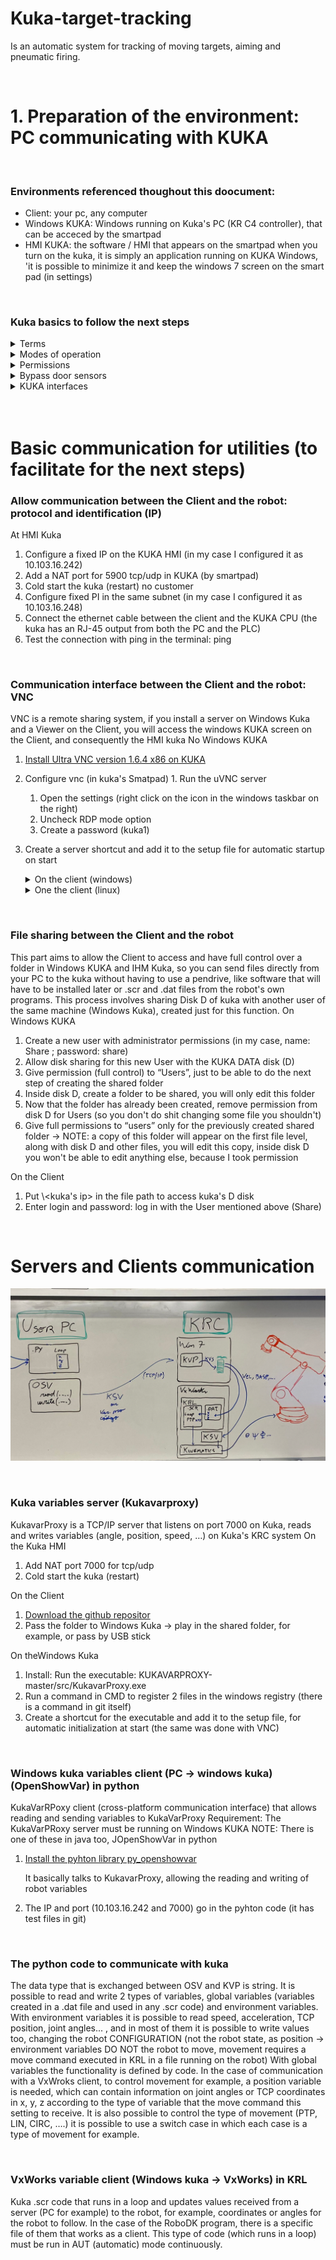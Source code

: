 # Kuka-target-tracking
Is an automatic system for tracking of moving targets, aiming and pneumatic firing. 

<br>

# **1. Preparation of the environment: PC communicating with KUKA**
<br>

### Environments referenced thoughout this doocument:
- Client: your pc, any computer
- Windows KUKA: Windows running on Kuka's PC (KR C4 controller), that can be acceced by the smartpad
- HMI KUKA: the software / HMI that appears on the smartpad when you turn on the kuka, it is simply an application running on KUKA Windows, 'it is possible to minimize it and keep the windows 7 screen on the smart pad (in settings)

<br>

### Kuka basics to follow the next steps

<details>
  <summary>Terms</summary>

    KRC: kuka robot controller
    
    KSV: Kuka system variables
    
    KRL: Kuka robot language
    
    KVP: kuka var proxy (servidor de variaveis em python)
    
    OSV: open show var (cliente de variaveis em python)
    
    .scr: arquivo do kuka em KRL
    
    .dat arquivo do kuka de variaveis
</details>

<details>
  <summary>Modes of operation</summary>
  
    There are 4 robot operating modes, selected with the key on top of the smartpad
    
    - T1: mode for manual control (6D mouse buttons) with reduced speed (max 250mm/s)
    - T2: Mode for manual control (6D mouse buttons) of high speed (programmed speed)
    - EXT: Automatic mode
    - AUTO: Automatic mode with external control (PLC)
</details>
    

<details>
  <summary>Permissions</summary>
  
    The actions allowed on the smartpad are determined by the type of operator that is logged into the system. 
    
    There are 4 types of operator: operator, expert, administrator and ……… 
    
    Some actions are only allowed for an operator logged in as an expert, such as some settings, actions in code (such as creating empty lines (Enter)), viewing and editing .dat files, … 
    
    To select the operator: Settings → operator …. 
    
    Enter the password (default is kuka)
</details>

    
<details>
  <summary>Bypass door sensors</summary>
  
    The door sensors have 2 internal relays activated by magnets, to activate them it is necessary that both relays are activated simultaneously. Simultaneous activation is guaranteed by the structure of the hinged and sliding doors, if you touch the magnetized part of the sensor to the part with the relays, they will be activated simultaneously, and the “safety stop” error will appear on the smartpad. To get rid of the error 'it is necessary: 
    
    1. Put in mode (T1) 
    2. Log in as an expert 
    3. Remove the mobile part of the sensor (on the door) apart from the fixed part (on the cage)
    4. Open a random file
    5. Click on: Settings (KUKA button) > Commissioning > Service > Reset safety I/O errors (I used the smartpad in Portuguese, so the names os the configs may differ)
    6. Approach the two parts of the sensor aligned (simulating the movement of the door) 
    7. Glue the two parts of the sensor so that there is no absolute movement between the two parts 
    8. Close the file 
    
    A red warning “Conf. safe equipment CIB SR Safety Module ", which when given All OK the error "Operator safety not confirmed" appears, which to solve just press the Quitt button
    
    NOTE: It will probably be necessary to repeat steps 4, 5 and 6 alternately to resolve the issue. “Operator security not confirmed” would just press the Quitt button on the robot
</details>
    

<details>
  <summary>KUKA interfaces</summary>
  
    - ON/OFF Button
    - Emergency button
    - Quitt button: To ensure the operator is safe, you may be asked to press it after you open a safety door
    - Smartpad
</details>
    
<br>
<br>

# Basic communication for utilities (to facilitate for the next steps)

### **Allow communication between the Client and the robot: protocol and identification (IP)**

At HMI Kuka
1. Configure a fixed IP on the KUKA HMI (in my case I configured it as 10.103.16.242)
2. Add a NAT port for 5900 tcp/udp in KUKA (by smartpad)
3. Cold start the kuka (restart)
no customer
1. Configure fixed PI in the same subnet (in my case I configured it as 10.103.16.248)
2. Connect the ethernet cable between the client and the KUKA CPU (the kuka has an RJ-45 output from both the PC and the PLC)
3. Test the connection with ping in the terminal: ping <kuka ip>

<br>

### **Communication interface between the Client and the robot: VNC**

VNC is a remote sharing system, if you install a server on Windows Kuka and a Viewer on the Client, you will access the windows KUKA screen on the Client, and consequently the HMI kuka
No Windows KUKA

1. [Install Ultra VNC version 1.6.4 x86 on KUKA](https://uvnc.com/downloads/ultravnc.html)
2. Configure vnc (in kuka's Smatpad) 1. Run the uVNC server 
    1. Open the settings (right click on the icon in the windows taskbar on the right)
    2. Uncheck RDP mode option
    3. Create a password (kuka1)
3. Create a server shortcut and add it to the setup file for automatic startup on start
        
    <details>
     <summary>On the client (windows)</summary>
  
        1. Install Ultra VNC version 1.6.4 x64 on PC 
        2. Run VNC 1. Click on the server shortcut or run the .exe file
            a. Put the ip with the port (10.103.16.242:5900) 
            b. Enter the password (kuka1) 
            c.  When a blue prompt opens → click on the screen with the mouse, type the letter “b” (to select option B) and press enter
          
    </details>
  
    <details>
    <summary>One the client (linux)</summary>
  
        1. Download ONLY the TigerVNC viewer on linux (the command line on the website has the server and the viwer, delete the server part before running) 
                
            TigerVNC:  https://www.cyberciti.biz/faq/install-and-configure-tigervnc-server-on-ubuntu-18-04/
            
        2. Run the executable to install
        3. Open the app 
            a. Put the ip 
            b. Enter the password (kuka1)
    </details>

        
        
    

<br>

### **File sharing between the Client and the robot**

This part aims to allow the Client to access and have full control over a folder in Windows KUKA and IHM Kuka, so you can send files directly from your PC to the kuka without having to use a pendrive, like software that will have to be installed later or .scr and .dat files from the robot's own programs. This process involves sharing Disk D of kuka with another user of the same machine (Windows Kuka), created just for this function.
On Windows KUKA

1. Create a new user with administrator permissions (in my case, name: Share ; password: share)
2. Allow disk sharing for this new User with the KUKA DATA disk (D)
3. Give permission (full control) to “Users”, just to be able to do the next step of creating the shared folder
4. Inside disk D, create a folder to be shared, you will only edit this folder
5. Now that the folder has already been created, remove permission from disk D for Users (so you don't do shit changing some file you shouldn't)
6. Give full permissions to “users” only for the previously created shared folder → NOTE: a copy of this folder will appear on the first file level, along with disk D and other files, you will edit this copy, inside disk D you won't be able to edit anything else, because I took permission

On the Client

1. Put \\<kuka's ip> in the file path to access kuka's D disk
2. Enter login and password: log in with the User mentioned above (Share)

<br>

# Servers and Clients communication

![Untitled](https://github.com/marcotuliomrt/Kuka-target-tracking/blob/main/media/schematic.png)


    
<br>

    

### **Kuka variables server (Kukavarproxy)**

KukavarProxy is a TCP/IP server that listens on port 7000 on Kuka, reads and writes variables (angle, position, speed, …) on Kuka's KRC system
On the Kuka HMI
1. Add NAT port 7000 for tcp/udp
2. Cold start the kuka (restart) 

On the Client
1. [Download the github repositor](https://github.com/ImtsSrl/KUKAVARPROXY)
2. Pass the folder to Windows Kuka → play in the shared folder, for example, or pass by USB stick 

On theWindows Kuka
1. Install: Run the executable: KUKAVARPROXY-master/src/KukavarProxy.exe
2. Run a command in CMD to register 2 files in the windows registry (there is a command in git itself)
3. Create a shortcut for the executable and add it to the setup file, for automatic initialization at start (the same was done with VNC)

<br>

### **Windows kuka variables client (PC → windows kuka) (OpenShowVar) in python**

KukaVarRPoxy client (cross-platform communication interface) that allows reading and sending variables to KukaVarProxy
Requirement: The KukaVarPRoxy server must be running on Windows KUKA
NOTE: There is one of these in java too, JOpenShowVar
in python
1. [Install the pyhton library py_openshowvar](https://github.com/linuxsand/py_openshowvar)

    It basically talks to KukavarProxy, allowing the reading and writing of robot variables

2. The IP and port (10.103.16.242 and 7000) go in the pyhton code (it has test files in git)

<br>

### **The python code to communicate with kuka**

The data type that is exchanged between OSV and KVP is string. It is possible to read and write 2 types of variables, global variables (variables created in a .dat file and used in any .scr code) and environment variables. With environment variables it is possible to read speed, acceleration, TCP position, joint angles... , and in most of them it is possible to write values too, changing the robot CONFIGURATION (not the robot state, as position → environment variables DO NOT the robot to move, movement requires a move command executed in KRL in a file running on the robot) With global variables the functionality is defined by code. In the case of communication with a VxWroks client, to control movement for example, a position variable is needed, which can contain information on joint angles or TCP coordinates in x, y, z according to the type of variable that the move command this setting to receive. It is also possible to control the type of movement (PTP, LIN, CIRC, ….) it is possible to use a switch case in which each case is a type of movement for example.

<br>

### **VxWorks variable client (Windows kuka → VxWorks) in KRL**

Kuka .scr code that runs in a loop and updates values received from a server (PC for example) to the robot, for example, coordinates or angles for the robot to follow. In the case of the RoboDK program, there is a specific file of them that works as a client. This type of code (which runs in a loop) must be run in AUT (automatic) mode continuously.
